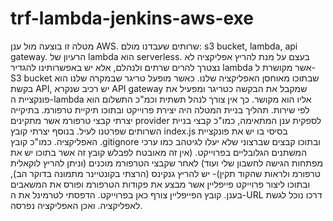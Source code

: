 # trf-lambda-jenkins-aws-exe
מטלה זו בוצעה מול ענן AWS.
שרותים שעבדנו מולם: s3 bucket, lambda, api gateway.
הרעיון של lambda הוא serverless.
בעצם על מנת להריץ אפליקציה לא נצטרך להרים שרתים ולנהלם, 
אלא יש באפשרותינו להגדיר lambda אשר מקושרת ל- S3 bucket שבתוכו מאוחסן האפליקציה שלנו.
כאשר מופעל טריגר שבמקרה שלנו הוא בקשת API, יש רכיב שנקרא API gateway שמקבל את הבקשה כטריגר ומפעיל את פונקציית ה-lambda אליו הוא מקושר.
כך אין צורך לנהל תשתית וכמ"כ התשלום הוא לפי שירות.
תהליך בניית המטלה היה יצירת פרוייקט ובתוכו תיקיית טרפורמ.
בתיקייה יצרתי קבצי טרפורמ אשר מתקינים provider לספקית ענן המתאימה, 
כמו"כ קבצי בניית השרותים שפרטנו לעיל.
בנוסף יצרתי קובץ index.js בסיסי בו יש את פונקציית האפליקציה.
כמו"כ קובץ .gitignore ובתוכו קבצים שברצוני שלא יעלו לגיטהב כמו ערכי המשתנים הגלובליים בפרוייקט. (אין זה מאובטח לפבלש קובץ זה אשר בתוכו יש את מפתחות הגישה לחשבון שלי ועוד)
לאחר שקבצי הטרפורמ מוכנים (וניתן להריץ לוקאלית טרפורמ ולראות שהקוד תקין)-
יש להריץ גנקינס (הרצתי בקונטיינר מתמונה בדוקר הב),
ובתוכו ליצור פרוייקט פייפליין אשר מבצע את פקודות הטרפורמ ופורס את המשאבים בענן.
קובץ הפייפליין צורף כאן בפרוייקט.
הדפסתי לטרמינל את ה-URL דרכו נוכל לגשת לאפליקציה.
ואכן האפליקציה נפרסה.


